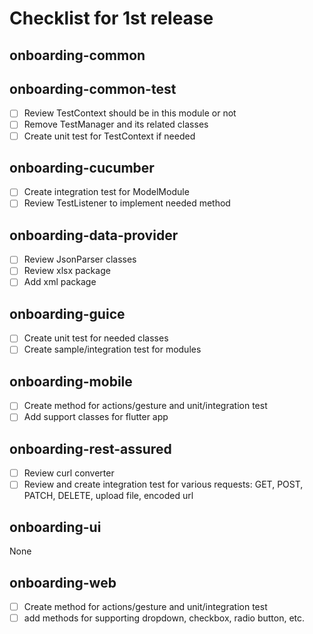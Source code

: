 # Checklist for 1st release

## onboarding-common

## onboarding-common-test

- [ ] Review TestContext should be in this module or not
- [ ] Remove TestManager and its related classes
- [ ] Create unit test for TestContext if needed

## onboarding-cucumber

- [ ] Create integration test for ModelModule
- [ ] Review TestListener to implement needed method

## onboarding-data-provider

- [ ] Review JsonParser classes 
- [ ] Review xlsx package
- [ ] Add xml package

## onboarding-guice

- [ ] Create unit test for needed classes
- [ ] Create sample/integration test for modules

## onboarding-mobile

- [ ] Create method for actions/gesture and unit/integration test
- [ ] Add support classes for flutter app

## onboarding-rest-assured

- [ ] Review curl converter 
- [ ] Review and create integration test for various requests: GET, POST, PATCH, DELETE, upload file, encoded url

## onboarding-ui
None 

## onboarding-web
- [ ] Create method for actions/gesture and unit/integration test
- [ ] add methods for supporting dropdown, checkbox, radio button, etc.
